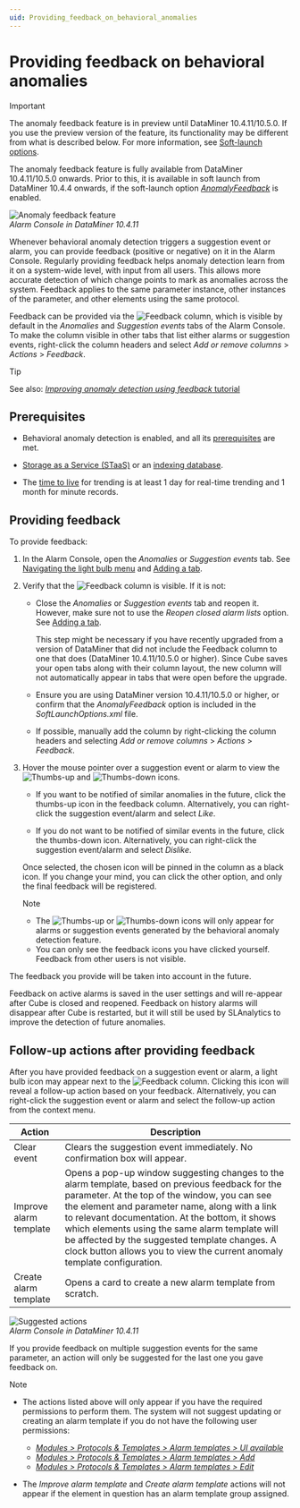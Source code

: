```yaml
---
uid: Providing_feedback_on_behavioral_anomalies
---
```


# Providing feedback on behavioral anomalies

> [!IMPORTANT]
> The anomaly feedback feature is in preview until DataMiner 10.4.11/10.5.0. If you use the preview version of the feature, its functionality may be different from what is described below. For more information, see [Soft-launch options](xref:SoftLaunchOptions).

The anomaly feedback feature is fully available from DataMiner 10.4.11/10.5.0 onwards<!--RN 39945-->. Prior to this, it is available in soft launch from DataMiner 10.4.4 onwards, if the soft-launch option [*AnomalyFeedback*](xref:Overview_of_Soft_Launch_Options#anomalyfeedback) is enabled<!--RN 38980 + 39944-->.

![Anomaly feedback feature](~/user-guide/images/Anomaly_Feedback.png)<br>*Alarm Console in DataMiner 10.4.11*

Whenever behavioral anomaly detection triggers a suggestion event or alarm, you can provide feedback (positive or negative) on it in the Alarm Console. Regularly providing feedback helps anomaly detection learn from it on a system-wide level, with input from all users. This allows more accurate detection of which change points to mark as anomalies across the system<!--RN 39623-->. Feedback applies to the same parameter instance, other instances of the parameter, and other elements using the same protocol.

Feedback can be provided via the ![Feedback](~/user-guide/images/Feedback_Column.png) column, which is visible by default in the *Anomalies* and *Suggestion events* tabs of the Alarm Console. To make the column visible in other tabs that list either alarms or suggestion events, right-click the column headers and select *Add or remove columns* > *Actions* > *Feedback*<!--RN 39640-->.

> [!TIP]
> See also: [*Improving anomaly detection using feedback* tutorial](xref:Anomaly_Feedback_Tutorial)

## Prerequisites

- Behavioral anomaly detection is enabled, and all its [prerequisites](xref:Advanced_analytics_trending) are met.

- [Storage as a Service (STaaS)](xref:STaaS) or an [indexing database](xref:Supported_system_data_storage_architectures).

- The [time to live](xref:Specifying_TTL_overrides) for trending is at least 1 day for real-time trending and 1 month for minute records.

## Providing feedback

<!--RN 39640-->

To provide feedback:

1. In the Alarm Console, open the *Anomalies* or *Suggestion events* tab. See [Navigating the light bulb menu](xref:Light_Bulb_Feature#navigating-the-light-bulb-menu) and [Adding a tab](xref:ChangingTheAlarmConsoleLayout#adding-a-tab).

1. Verify that the ![Feedback](~/user-guide/images/Feedback_Column.png) column is visible. If it is not:

   - Close the *Anomalies* or *Suggestion events* tab and reopen it. However, make sure not to use the *Reopen closed alarm lists* option. See [Adding a tab](xref:ChangingTheAlarmConsoleLayout#adding-a-tab).

     This step might be necessary if you have recently upgraded from a version of DataMiner that did not include the Feedback column to one that does (DataMiner 10.4.11/10.5.0 or higher). Since Cube saves your open tabs along with their column layout, the new column will not automatically appear in tabs that were open before the upgrade.

   - Ensure you are using DataMiner version 10.4.11/10.5.0 or higher, or confirm that the *AnomalyFeedback* option is included in the *SoftLaunchOptions.xml* file.

   - If possible, manually add the column by right-clicking the column headers and selecting *Add or remove columns* > *Actions* > *Feedback*.

1. Hover the mouse pointer over a suggestion event or alarm to view the ![Thumbs-up](~/user-guide/images/Thumbs_Up.png) and ![Thumbs-down](~/user-guide/images/Thumbs_Down.png) icons.

   - If you want to be notified of similar anomalies in the future, click the thumbs-up icon in the feedback column. Alternatively, you can right-click the suggestion event/alarm and select *Like*.

   - If you do not want to be notified of similar events in the future, click the thumbs-down icon. Alternatively, you can right-click the suggestion event/alarm and select *Dislike*.

   Once selected, the chosen icon will be pinned in the column as a black icon. If you change your mind, you can click the other option, and only the final feedback will be registered<!--RN 39082-->.

   > [!NOTE]
   >
   > - The ![Thumbs-up](~/user-guide/images/Thumbs_Up.png) or ![Thumbs-down](~/user-guide/images/Thumbs_Down.png) icons will only appear for alarms or suggestion events generated by the behavioral anomaly detection feature.
   > - You can only see the feedback icons you have clicked yourself. Feedback from other users is not visible.

The feedback you provide will be taken into account in the future.

Feedback on active alarms is saved in the user settings and will re-appear after Cube is closed and reopened. Feedback on history alarms will disappear after Cube is restarted, but it will still be used by SLAnalytics to improve the detection of future anomalies.

## Follow-up actions after providing feedback

After you have provided feedback on a suggestion event or alarm, a light bulb icon may appear next to the ![Feedback](~/user-guide/images/Feedback_Column.png) column. Clicking this icon will reveal a follow-up action based on your feedback<!--RN 39809 + 39640 + 39480-->. Alternatively, you can right-click the suggestion event or alarm and select the follow-up action from the context menu.

| Action | Description |
|--|--|
| Clear event | Clears the suggestion event immediately. No confirmation box will appear. |
| Improve alarm template | Opens a pop-up window suggesting changes to the alarm template, based on previous feedback for the parameter. At the top of the window, you can see the element and parameter name, along with a link to relevant documentation<!--RN 39616-->. At the bottom, it shows which elements using the same alarm template will be affected by the suggested template changes<!--RN 39729-->. A clock button allows you to view the current anomaly template configuration<!--RN 39640-->. |
| Create alarm template | Opens a card to create a new alarm template from scratch. |

![Suggested actions](~/user-guide/images/Suggested_Actions.png)<br>*Alarm Console in DataMiner 10.4.11*

If you provide feedback on multiple suggestion events for the same parameter, an action will only be suggested for the last one you gave feedback on<!--RN 39640-->.

> [!NOTE]
>
> - The actions listed above will only appear if you have the required permissions to perform them. The system will not suggest updating or creating an alarm template if you do not have the following user permissions<!--RN 39480-->:
>
>   - [*Modules > Protocols & Templates > Alarm templates > UI available*](xref:DataMiner_user_permissions#modules--protocols--templates--alarm-templates--ui-available)
>   - [*Modules > Protocols & Templates > Alarm templates > Add*](xref:DataMiner_user_permissions#modules--protocols--templates--alarm-templates--add)
>   - [*Modules > Protocols & Templates > Alarm templates > Edit*](xref:DataMiner_user_permissions#modules--protocols--templates--alarm-templates--edit)
>
> - The *Improve alarm template* and *Create alarm template* actions will not appear if the element in question has an alarm template group assigned<!--RN 39666-->.

